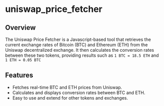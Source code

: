 # uniswap_price_fetcher

## Overview

The Uniswap Price Fetcher is a Javascript-based tool that retrieves the current exchange rates of Bitcoin (BTC) and Ethereum (ETH) from the Uniswap decentralized exchange. It then calculates the conversion rates between these two tokens, providing results such as `1 BTC = 18.5 ETH` and `1 ETH = 0.05 BTC`

## Features

- Fetches real-time BTC and ETH prices from Uniswap.
- Calculates and displays conversion rates between BTC and ETH.
- Easy to use and extend for other tokens and exchanges.